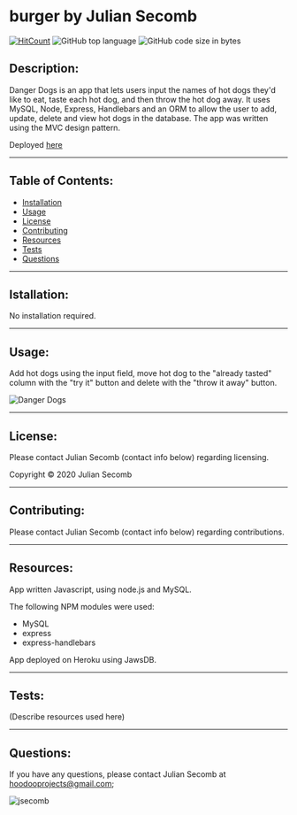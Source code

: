 # burger by Julian Secomb 
    
[![HitCount](http://hits.dwyl.com/{jsecomb}/{burger}.svg)](http://hits.dwyl.com/{jsecomb}/{burger})
![GitHub top language](https://img.shields.io/github/languages/top/jsecomb/burger?style=flat-square)
![GitHub code size in bytes](https://img.shields.io/github/languages/code-size/jsecomb/burger?style=flat-square)
    
## Description: 
    
Danger Dogs is an app that lets users input the names of hot dogs they'd like to eat, taste each hot dog, and then throw the hot dog away. It uses MySQL, Node, Express, Handlebars and an ORM to allow the user to add, update, delete and view hot dogs in the database. The app was written using the MVC design pattern.

Deployed [here]("https://secret-journey-11983.herokuapp.com/")
    
---
    
## Table of Contents:
* [Installation](#installation)
* [Usage](#usage)
* [License](#license)
* [Contributing](#contributing)
* [Resources](#resources)
* [Tests](#tests)
* [Questions](#questions)
    
---
    
## Istallation: 
    
No installation required.
    
---
    
## Usage: 
    
Add hot dogs using the input field, move hot dog to the "already tasted" column with the "try it" button and delete with the "throw it away" button.

![Danger Dogs](https://i.imgur.com/dbR0IBo.png?2)
    
---
    
## License: 
    
Please contact Julian Secomb (contact info below) regarding licensing.
    
Copyright © 2020 Julian Secomb
    
---
    
## Contributing:
    
Please contact Julian Secomb (contact info below) regarding contributions.
    
---
    
## Resources:
    
App written Javascript, using node.js and MySQL.

The following NPM modules were used:
* MySQL
* express
* express-handlebars

App deployed on Heroku using JawsDB.
    
---
    
## Tests:
    
(Describe resources used here)
    
---
    
## Questions:
    
If you have any questions, please contact Julian Secomb at hoodooprojects@gmail.com;
    
<img src="https://avatars3.githubusercontent.com/u/59972103?v=4" alt="jsecomb"/>